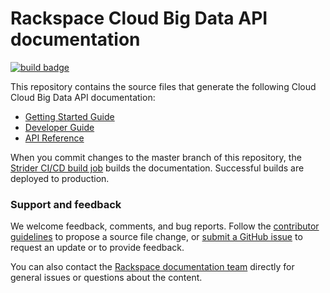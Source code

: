 # Rackspace Cloud Big Data API documentation

[![build badge](https://build.developer.rackspace.com/rackerlabs/docs-cloud-big-data/badge?branch=master)](https://build.developer.rackspace.com/rackerlabs/docs-cloud-big-data/)

This repository contains the source files that generate the following Cloud Cloud Big Data API documentation: 

* [Getting Started Guide](https://developer.rackspace.com/docs/cloud-big-data/v2/developer-guide/##getting-started)
* [Developer Guide](https://developer.rackspace.com/docs/cloud-big-data/v2/developer-guide/#document-developer-guide)
* [API Reference](https://developer.rackspace.com/docs/cloud-big-data/v2/developer-guide/#api-reference)

When you commit changes to the master branch of this repository, the 
[Strider CI/CD build job](https://build.developer.rackspace.com/rackerlabs/docs-cloud-big-data/) 
builds the documentation. Successful builds are deployed to production.

### Support and feedback

We welcome feedback, comments, and bug reports. Follow the 
[contributor guidelines](CONTRIBUTING.md) 
to propose a source file change, or [submit a GitHub issue](https://github.com/rackerlabs/docs-cloud-big-data/issues/new) 
to request an update or to provide feedback.

You can also contact the [Rackspace documentation team](mailto:devdoc@rackspace.com) directly for general issues 
or questions about the content. 
